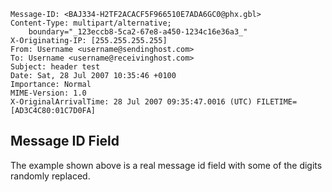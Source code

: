     Message-ID: <BAJ334-H2TF2ACACF5F966510E7ADA6GC0@phx.gbl>
    Content-Type: multipart/alternative;
        boundary="_123eccb8-5ca2-67e8-a450-1234c16e36a3_"
    X-Originating-IP: [255.255.255.255]
    From: Username <username@sendinghost.com>
    To: Username <username@receivinghost.com>
    Subject: header test
    Date: Sat, 28 Jul 2007 10:35:46 +0100
    Importance: Normal
    MIME-Version: 1.0
    X-OriginalArrivalTime: 28 Jul 2007 09:35:47.0016 (UTC) FILETIME=[AD3C4C80:01C7D0FA]

## Message ID Field

The example shown above is a real message id field with some of the
digits randomly replaced.